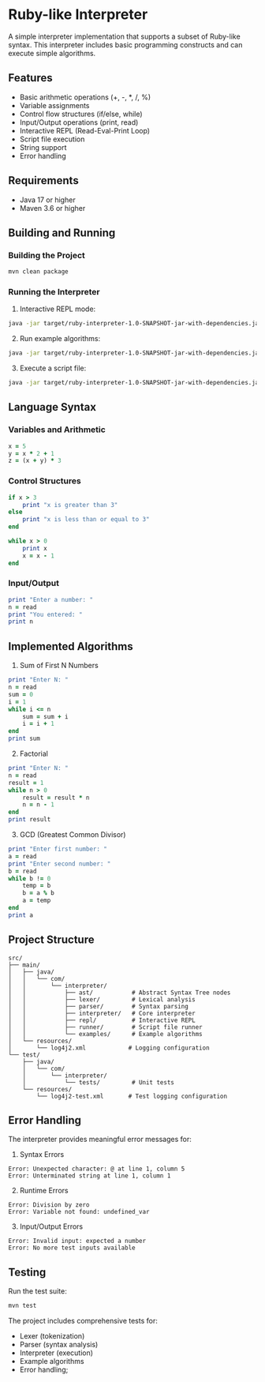 # Ruby-like Interpreter

A simple interpreter implementation that supports a subset of Ruby-like syntax. This interpreter includes basic programming constructs and can execute simple algorithms.

## Features

- Basic arithmetic operations (+, -, *, /, %)
- Variable assignments
- Control flow structures (if/else, while)
- Input/Output operations (print, read)
- Interactive REPL (Read-Eval-Print Loop)
- Script file execution
- String support
- Error handling

## Requirements

- Java 17 or higher
- Maven 3.6 or higher

## Building and Running

### Building the Project

```bash
mvn clean package
```

### Running the Interpreter

1. Interactive REPL mode:
```bash
java -jar target/ruby-interpreter-1.0-SNAPSHOT-jar-with-dependencies.jar
```

2. Run example algorithms:
```bash
java -jar target/ruby-interpreter-1.0-SNAPSHOT-jar-with-dependencies.jar --examples
```

3. Execute a script file:
```bash
java -jar target/ruby-interpreter-1.0-SNAPSHOT-jar-with-dependencies.jar script.rb
```

## Language Syntax

### Variables and Arithmetic
```ruby
x = 5
y = x * 2 + 1
z = (x + y) * 3
```

### Control Structures
```ruby
if x > 3
    print "x is greater than 3"
else
    print "x is less than or equal to 3"
end

while x > 0
    print x
    x = x - 1
end
```

### Input/Output
```ruby
print "Enter a number: "
n = read
print "You entered: "
print n
```

## Implemented Algorithms

1. Sum of First N Numbers
```ruby
print "Enter N: "
n = read
sum = 0
i = 1
while i <= n
    sum = sum + i
    i = i + 1
end
print sum
```

2. Factorial
```ruby
print "Enter N: "
n = read
result = 1
while n > 0
    result = result * n
    n = n - 1
end
print result
```

3. GCD (Greatest Common Divisor)
```ruby
print "Enter first number: "
a = read
print "Enter second number: "
b = read
while b != 0
    temp = b
    b = a % b
    a = temp
end
print a
```

## Project Structure

```
src/
├── main/
│   ├── java/
│   │   └── com/
│   │       └── interpreter/
│   │           ├── ast/           # Abstract Syntax Tree nodes
│   │           ├── lexer/         # Lexical analysis
│   │           ├── parser/        # Syntax parsing
│   │           ├── interpreter/   # Core interpreter
│   │           ├── repl/          # Interactive REPL
│   │           ├── runner/        # Script file runner
│   │           └── examples/      # Example algorithms
│   └── resources/
│       └── log4j2.xml            # Logging configuration
└── test/
    ├── java/
    │   └── com/
    │       └── interpreter/
    │           └── tests/         # Unit tests
    └── resources/
        └── log4j2-test.xml       # Test logging configuration
```

## Error Handling

The interpreter provides meaningful error messages for:

1. Syntax Errors
```
Error: Unexpected character: @ at line 1, column 5
Error: Unterminated string at line 1, column 1
```

2. Runtime Errors
```
Error: Division by zero
Error: Variable not found: undefined_var
```

3. Input/Output Errors
```
Error: Invalid input: expected a number
Error: No more test inputs available
```

## Testing

Run the test suite:
```bash
mvn test
```

The project includes comprehensive tests for:
- Lexer (tokenization)
- Parser (syntax analysis)
- Interpreter (execution)
- Example algorithms
- Error handling;
